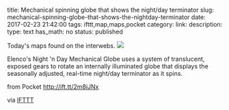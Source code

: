 title: Mechanical spinning globe that shows the night/day terminator
slug: mechanical-spinning-globe-that-shows-the-nightday-terminator
date: 2017-02-23 21:42:00
tags: ifttt,map,maps,pocket
category: 
link: 
description: 
type: text
has_math: no
status: published

Today's maps found on the interwebs. ![](http://img.youtube.com/vi/xBD6OlKYz40/0.jpg)  
  

Elenco's Night 'n Day Mechanical Globe uses a system of translucent, exposed gears to rotate an internally illuminated globe that displays the seasonally adjusted, real-time night/day terminator as it spins.  
  

from Pocket http://ift.tt/2m8iJNx  

via [IFTTT](http://ift.tt/1c4nCfM "http://ift.tt/1c4nCfM")



